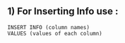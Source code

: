 ## **1) For Inserting Info use** :

```
INSERT INFO (column names)
VALUES (values of each column)
```
